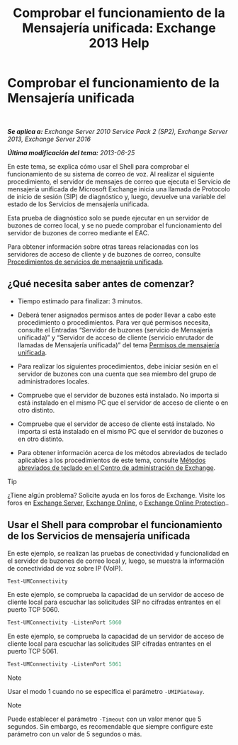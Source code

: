 ﻿---
title: 'Comprobar el funcionamiento de la Mensajería unificada: Exchange 2013 Help'
TOCTitle: Comprobar el funcionamiento de la Mensajería unificada
ms:assetid: 06c9ab4e-8272-47b1-a217-e366f7e9dbaa
ms:mtpsurl: https://technet.microsoft.com/es-es/library/Aa995957(v=EXCHG.150)
ms:contentKeyID: 56271494
ms.date: 04/23/2018
mtps_version: v=EXCHG.150
ms.translationtype: HT
---

# Comprobar el funcionamiento de la Mensajería unificada

 

_**Se aplica a:** Exchange Server 2010 Service Pack 2 (SP2), Exchange Server 2013, Exchange Server 2016_

_**Última modificación del tema:** 2013-06-25_

En este tema, se explica cómo usar el Shell para comprobar el funcionamiento de su sistema de correo de voz. Al realizar el siguiente procedimiento, el servidor de mensajes de correo que ejecuta el Servicio de mensajería unificada de Microsoft Exchange inicia una llamada de Protocolo de inicio de sesión (SIP) de diagnóstico y, luego, devuelve una variable del estado de los Servicios de mensajería unificada.

Esta prueba de diagnóstico solo se puede ejecutar en un servidor de buzones de correo local, y se no puede comprobar el funcionamiento del servidor de buzones de correo mediante el EAC.

Para obtener información sobre otras tareas relacionadas con los servidores de acceso de cliente y de buzones de correo, consulte [Procedimientos de servicios de mensajería unificada](um-services-procedures-exchange-2013-help.md).

## ¿Qué necesita saber antes de comenzar?

  - Tiempo estimado para finalizar: 3 minutos.

  - Deberá tener asignados permisos antes de poder llevar a cabo este procedimiento o procedimientos. Para ver qué permisos necesita, consulte el Entradas “Servidor de buzones (servicio de Mensajería unificada)” y “Servidor de acceso de cliente (servicio enrutador de llamadas de Mensajería unificada)” del tema [Permisos de mensajería unificada](unified-messaging-permissions-exchange-2013-help.md).

  - Para realizar los siguientes procedimientos, debe iniciar sesión en el servidor de buzones con una cuenta que sea miembro del grupo de administradores locales.

  - Compruebe que el servidor de buzones está instalado. No importa si está instalado en el mismo PC que el servidor de acceso de cliente o en otro distinto.

  - Compruebe que el servidor de acceso de cliente está instalado. No importa si está instalado en el mismo PC que el servidor de buzones o en otro distinto.

  - Para obtener información acerca de los métodos abreviados de teclado aplicables a los procedimientos de este tema, consulte [Métodos abreviados de teclado en el Centro de administración de Exchange](keyboard-shortcuts-in-the-exchange-admin-center-exchange-online-protection-help.md).


> [!TIP]
> ¿Tiene algún problema? Solicite ayuda en los foros de Exchange. Visite los foros en <A href="https://go.microsoft.com/fwlink/p/?linkid=60612">Exchange Server</A>, <A href="https://go.microsoft.com/fwlink/p/?linkid=267542">Exchange Online</A>, o <A href="https://go.microsoft.com/fwlink/p/?linkid=285351">Exchange Online Protection</A>..



## Usar el Shell para comprobar el funcionamiento de los Servicios de mensajería unificada

En este ejemplo, se realizan las pruebas de conectividad y funcionalidad en el servidor de buzones de correo local y, luego, se muestra la información de conectividad de voz sobre IP (VoIP).

```powershell
Test-UMConnectivity
```

En este ejemplo, se comprueba la capacidad de un servidor de acceso de cliente local para escuchar las solicitudes SIP no cifradas entrantes en el puerto TCP 5060.

```powershell
Test-UMConnectivity -ListenPort 5060
```

En este ejemplo, se comprueba la capacidad de un servidor de acceso de cliente local para escuchar las solicitudes SIP cifradas entrantes en el puerto TCP 5061.

```powershell
Test-UMConnectivity -ListenPort 5061
```


> [!NOTE]
> Usar el modo 1 cuando no se especifica el parámetro <CODE>-UMIPGateway</CODE>.




> [!NOTE]
> Puede establecer el parámetro <CODE>-Timeout</CODE> con un valor menor que 5 segundos. Sin embargo, es recomendable que siempre configure este parámetro con un valor de 5 segundos o más.


